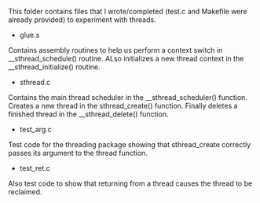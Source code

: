 This folder contains files that I wrote/completed (test.c and Makefile were already provided) to experiment with threads.

- glue.s

Contains assembly routines to help us perform a context switch in __sthread_schedule() routine.
ALso initializes a new thread context in the __sthread_initialize() routine.

- sthread.c

Contains the main thread scheduler in the __sthread_scheduler() function. Creates a new thread
in the sthread_create() function. Finally deletes a finished thread in the __sthread_delete() function.

- test_arg.c

Test code for the threading package showing that sthread_create correctly passes its argument to the thread function.

- test_ret.c

Also test code to show that returning from a thread causes the thread to be reclaimed.
